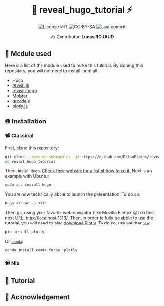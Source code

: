 <div align="center">

# 🦙 reveal_hugo_tutorial ⚡

![License MIT](https://img.shields.io/badge/License-MIT-green)
![CC-BY-SA](https://img.shields.io/badge/License-CC%E2%80%91BY%E2%80%91SA-green)
![Last commit](https://img.shields.io/github/last-commit/FilouPlains/reveal_hugo_tutorial.svg)

✍️ Contributor: **Lucas ROUAUD**

</div>

## 🌳 Module used

Here is a list of the module used to make this tutorial. By cloning this repository,
you will not need to install them all.

-   [Hugo](https://gohugo.io/)
-   [reveal.js](https://revealjs.com/)
-   [reveal-hugo](https://github.com/joshed-io/reveal-hugo)
-   [Molstar](https://molstar.org/)
-   [qrcodejs](https://davidshimjs.github.io/qrcodejs/)
-   [plotly.js](https://plotly.com/)

## 🌐 Installation

### 📽 Classical

First, clone this repository:

```bash
git clone --recurse-submodules -j8 https://github.com/FilouPlains/reveal_hugo_tutorial.git
cd reveal_hugo_tutorial
```

Then, install `Hugo`. [Check their website for a list of how to do it.](https://gohugo.io/installation/linux/#package-managers)
Next is an example with Ubuntu:

```bash
sudo apt install hugo
```

You are now technically abble to launch the presentation! To do so:

```bash
hugo server -p 1313
```

Then go, using your favorite web navigator (like Mozilla Firefox 😉) on this next
URL: [http://localhost:1313/](http://localhost:1313/). Then, in order to fully be
abble to use the tutorial, you will need to also [download Plotly](https://plotly.com/python/getting-started/#installation).
To do so, use weither [`pip`](https://pypi.org/):

```bash
pip install plotly
```

Or [`conda`](https://anaconda.org/):

```bash
conda install conda-forge::plotly
```

### 📹 Nix

## 📰 Tutorial

## 🙇 Acknowledgement
